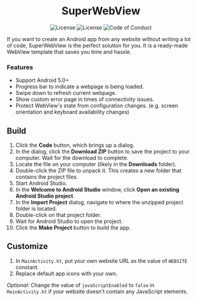 <h1 align="center">
     SuperWebView
</h1>
<p align="center">
     <a style="text-decoration:none" href="https://github.com/roozbehzarei/SuperWebView/commits/master">
          <img src="https://img.shields.io/github/last-commit/roozbehzarei/superwebview?color=informational&label=last%20update" alt="License" />
     </a>
     <a style="text-decoration:none" href="LICENSE">
          <img src="https://img.shields.io/github/license/roozbehzarei/superwebview" alt="License" />
     </a>
     <a style="text-decoration:none" href="CODE_OF_CONDUCT.md">
          <img src="https://img.shields.io/badge/Contributor%20Covenant-2.0-4baaaa.svg" alt="Code of Conduct" />
     </a>
</p>

If you want to create an Android app from any website without writing a lot of code, SuperWebView is the perfect solution for you. It is a ready-made WebView template that saves you time and hassle.

### Features
* Support Android 5.0+
* Progress bar to indicate a webpage is being loaded.
* Swipe down to refresh current webpage.
* Show custom error page in times of connectivity issues.
* Protect WebView's state from configuration changes. (e.g. screen orientation and keyboard availability changes)

## Build
1. Click the **Code** button, which brings up a dialog.
2. In the dialog, click the **Download ZIP** button to save the project to your computer. Wait for the download to complete.
3. Locate the file on your computer (likely in the **Downloads** folder).
4. Double-click the ZIP file to unpack it. This creates a new folder that contains the project files.
5. Start Android Studio.
6. In the **Welcome to Android Studio** window, click **Open an existing Android Studio project**.
7. In the **Import Project** dialog, navigate to where the unzipped project folder is located.
8. Double-click on that project folder.
9. Wait for Android Studio to open the project.
10. Click the **Make Project** button to build the app.

## Customize
1. In `MainActivity.kt`, put your own website URL as the value of `WEBSITE` constant.
2. Replace default app icons with your own.

*Optional*: Change the value of `javaScriptEnabled` to `false` in `MainActivity.kt` if your website doesn't contain any JavaScript elements.
